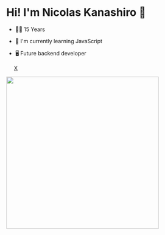 <h1> Hi! I'm Nicolas Kanashiro 👋 </h1>
<ul> <li>👨‍🎓 15 Years</li></ul>
<ul> <li>🌱 I'm currently learning JavaScript </li> </ul>
<ul> <li>🖥 Future backend developer </li> </ul>

<a href="(https://x.com/nicolashora7)"><img src="https://github.com/nkhora7/nkhora7/email.png" width="16"></img></a> [X](https://x.com/nicolashora7)  


<img width="400px" align="left" src="https://github-readme-stats.vercel.app/api/top-langs/?username=nkhora7&hide=html&layout=compact&theme=buefy" />  

